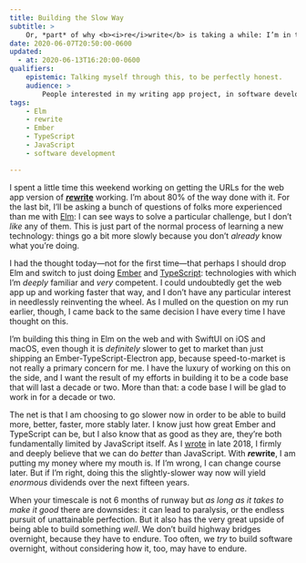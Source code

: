 ```yaml
---
title: Building the Slow Way
subtitle: >
    Or, *part* of why <b><i>re</i>write</b> is taking a while: I’m in this for the long haul.
date: 2020-06-07T20:50:00-0600
updated:
  - at: 2020-06-13T16:20:00-0600
qualifiers:
    epistemic: Talking myself through this, to be perfectly honest.
    audience: >
        People interested in my writing app project, in software development in general, and in “winning slowly” (as it were).
tags:
    - Elm
    - rewrite
    - Ember
    - TypeScript
    - JavaScript
    - software development

---
```


I spent a little time this weekend working on getting the <abbr>URL</abbr>s for the web app version of [<b><i>re</i>write</b>](https://rewrite.software) working. I’m about 80% of the way done with it. For the last bit, I’ll be asking a bunch of questions of folks more experienced than me with [Elm](https://elm-lang.org): I can see ways to solve a particular challenge, but I don’t *like* any of them. This is just part of the normal process of learning a new technology: things go a bit more slowly because you don’t *already* know what you’re doing.

I had the thought today—not for the first time—that perhaps I should drop Elm and switch to just doing [Ember](https://emberjs.com) and [TypeScript](https://typescriptlang.org): technologies with which I’m *deeply* familiar and *very* competent. I could undoubtedly get the web app up and working faster that way, and I don’t have any particular interest in needlessly reinventing the wheel. As I mulled on the question on my run earlier, though, I came back to the same decision I have every time I have thought on this.

I’m building this thing in Elm on the web and with SwiftUI on iOS and macOS, even though it is *definitely* slower to get to market than just shipping an Ember-TypeScript-Electron app, because speed-to-market is not really a primary concern for me. I have the luxury of working on this on the side, and I want the result of my efforts in building it to be a code base that will last a decade or two. More than that: a code base I will be glad to work in for a decade or two.

The net is that I am choosing to go slower now in order to be able to build more, better, faster, more stably later. I know just how great Ember and TypeScript can be, but I also know that as good as they are, they’re both fundamentally limited by JavaScript itself. As I [wrote](https://v4.chriskrycho.com/2018/javascript-is-c.html "JavaScript is C") in late 2018, I firmly and deeply believe that we can do *better* than JavaScript. With <b><i>re</i>write</b>, I am putting my money where my mouth is. If I’m wrong, I can change course later. But if I’m right, doing this the slightly-slower way now will yield *enormous* dividends over the next fifteen years.

When your timescale is not 6 months of runway but *as long as it takes to make it good* there are downsides: it can lead to paralysis, or the endless pursuit of unattainable perfection. But it also has the very great upside of being able to build something *well*. We don’t build highway bridges overnight, because they have to endure. Too often, we *try* to build software overnight, without considering how it, too, may have to endure.
